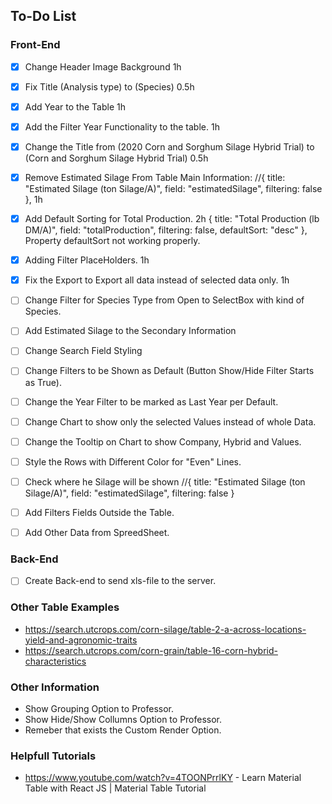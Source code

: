 ## To-Do List

### Front-End

- [X] Change Header Image Background 1h
- [X] Fix Title (Analysis type) to (Species) 0.5h
- [X] Add Year to the Table 1h
- [X] Add the Filter Year Functionality to the table. 1h
- [X] Change the Title from (2020 Corn and Sorghum Silage Hybrid Trial) to (Corn and Sorghum Silage Hybrid Trial) 0.5h
- [X] Remove Estimated Silage From Table Main Information: //{ title: "Estimated Silage (ton Silage/A)", field: "estimatedSilage", filtering: false }, 1h
- [X] Add Default Sorting for Total Production. 2h  { title: "Total Production (lb DM/A)", field: "totalProduction", filtering: false, defaultSort: "desc" }, Property defaultSort not working properly.
- [X] Adding Filter PlaceHolders. 1h
- [X] Fix the Export to Export all data instead of selected data only. 1h

- [ ] Change Filter for Species Type from Open to SelectBox with kind of Species.
- [ ] Add Estimated Silage to the Secondary Information
- [ ] Change Search Field Styling
- [ ] Change Filters to be Shown as Default (Button Show/Hide Filter Starts as True).
- [ ] Change the Year Filter to be marked as Last Year per Default.
- [ ] Change Chart to show only the selected Values instead of whole Data.
- [ ] Change the Tooltip on Chart to show Company, Hybrid and Values.
- [ ] Style the Rows with Different Color for "Even" Lines.
- [ ] Check where he Silage will be shown //{ title: "Estimated Silage (ton Silage/A)", field: "estimatedSilage", filtering: false }


- [ ] Add Filters Fields Outside the Table.
- [ ] Add Other Data from SpreedSheet.



### Back-End

- [ ] Create Back-end to send xls-file to the server.


### Other Table Examples

- https://search.utcrops.com/corn-silage/table-2-a-across-locations-yield-and-agronomic-traits
- https://search.utcrops.com/corn-grain/table-16-corn-hybrid-characteristics

### Other Information
- Show Grouping Option to Professor.
- Show Hide/Show Collumns Option to Professor.
- Remeber that exists the Custom Render Option.

### Helpfull Tutorials
- https://www.youtube.com/watch?v=4TOONPrrlKY - Learn Material Table with React JS | Material Table Tutorial


